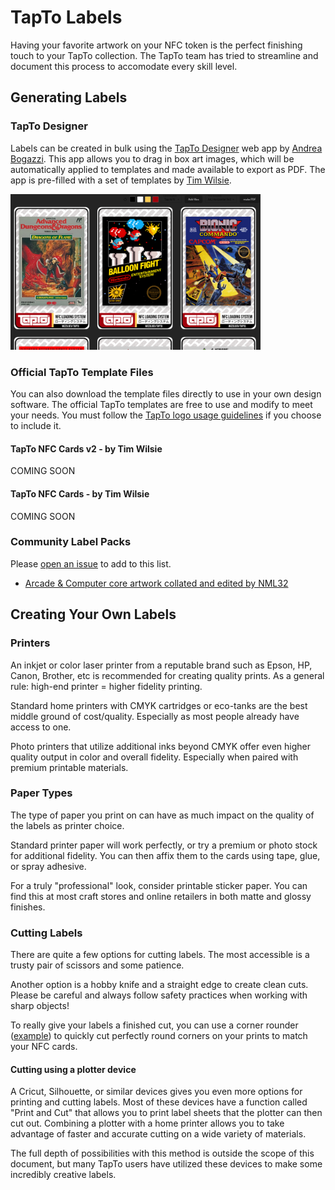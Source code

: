 # TapTo Labels
Having your favorite artwork on your NFC token is the perfect finishing touch to your TapTo collection. The TapTo team has tried to streamline and document this process to accomodate every skill level.

## Generating Labels

### TapTo Designer
Labels can be created in bulk using the [TapTo Designer](https://tapto-designer.netlify.app/) web app by [Andrea Bogazzi](https://github.com/asturur). This app allows you to drag in box art images, which will be automatically applied to templates and made available to export as PDF. The app is pre-filled with a set of templates by [Tim Wilsie](https://twitter.com/timwilsie).

<img src="../assets/images/software/taptodesigner.png" width=400 />

### Official TapTo Template Files
You can also download the template files directly to use in your own design software. The official TapTo templates are free to use and modify to meet your needs. You must follow the [TapTo logo usage guidelines](https://github.com/wizzomafizzo/tapto#license) if you choose to include it.

#### TapTo NFC Cards v2 - by Tim Wilsie
COMING SOON

#### TapTo NFC Cards - by Tim Wilsie
COMING SOON

### Community Label Packs

Please [open an issue](https://github.com/wizzomafizzo/mrext/issues/new) to add to this list.

- [Arcade & Computer core artwork collated and edited by NML32](https://mega.nz/folder/vH5WGSJI#UANuzi-5uG9XBqddPeApmw)

## Creating Your Own Labels

### Printers
An inkjet or color laser printer from a reputable brand such as Epson, HP, Canon, Brother, etc is recommended for creating quality prints. As a general rule: high-end printer = higher fidelity printing.

Standard home printers with CMYK cartridges or eco-tanks are the best middle ground of cost/quality. Especially as most people already have access to one.

Photo printers that utilize additional inks beyond CMYK offer even higher quality output in color and overall fidelity. Especially when paired with premium printable materials.

### Paper Types
The type of paper you print on can have as much impact on the quality of the labels as printer choice.

Standard printer paper will work perfectly, or try a premium or photo stock for additional fidelity. You can then affix them to the cards using tape, glue, or spray adhesive.

For a truly "professional" look, consider printable sticker paper. You can find this at most craft stores and online retailers in both matte and glossy finishes.

### Cutting Labels
There are quite a few options for cutting labels. The most accessible is a trusty pair of scissors and some patience.

Another option is a hobby knife and a straight edge to create clean cuts. Please be careful and always follow safety practices when working with sharp objects!

To really give your labels a finished cut, you can use a corner rounder ([example](https://www.amazon.com/%EF%BC%8CEnvelope-Puncher%EF%BC%8C-Laminate-Projects-Scrapbooking/dp/B08VHGLBPT)) to quickly cut perfectly round corners on your prints to match your NFC cards.

#### Cutting using a plotter device
A Cricut, Silhouette, or similar devices gives you even more options for printing and cutting labels. Most of these devices have a function called "Print and Cut" that allows you to print label sheets that the plotter can then cut out. Combining a plotter with a home printer allows you to take advantage of faster and accurate cutting on a wide variety of materials.

The full depth of possibilities with this method is outside the scope of this document, but many TapTo users have utilized these devices to make some incredibly creative labels.
